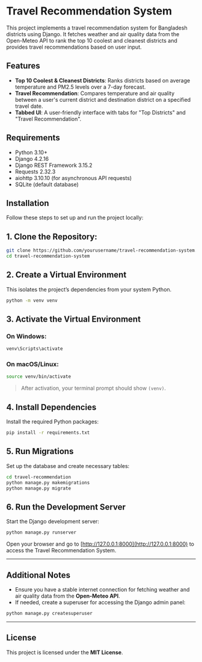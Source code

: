 # Travel Recommendation System

This project implements a travel recommendation system for Bangladesh districts using Django. It fetches weather and air quality data from the Open-Meteo API to rank the top 10 coolest and cleanest districts and provides travel recommendations based on user input.

## Features
- **Top 10 Coolest & Cleanest Districts**: Ranks districts based on average temperature and PM2.5 levels over a 7-day forecast.
- **Travel Recommendation**: Compares temperature and air quality between a user's current district and destination district on a specified travel date.
- **Tabbed UI**: A user-friendly interface with tabs for "Top Districts" and "Travel Recommendation".

## Requirements
- Python 3.10+
- Django 4.2.16
- Django REST Framework 3.15.2
- Requests 2.32.3
- aiohttp 3.10.10 (for asynchronous API requests)
- SQLite (default database)

## Installation
Follow these steps to set up and run the project locally:

## 1. Clone the Repository:
   ```bash
   git clone https://github.com/yourusername/travel-recommendation-system.git
   cd travel-recommendation-system
   ```

## 2. Create a Virtual Environment

This isolates the project’s dependencies from your system Python.

```bash
python -m venv venv
```

## 3. Activate the Virtual Environment

### On Windows:

```bash
venv\Scripts\activate
```

### On macOS/Linux:

```bash
source venv/bin/activate
```

> After activation, your terminal prompt should show `(venv)`.

## 4. Install Dependencies

Install the required Python packages:

```bash
pip install -r requirements.txt
```

## 5. Run Migrations

Set up the database and create necessary tables:

```bash
cd travel-recommendation
python manage.py makemigrations
python manage.py migrate
```

## 6. Run the Development Server

Start the Django development server:

```bash
python manage.py runserver
```

Open your browser and go to [http://127.0.0.1:8000](http://127.0.0.1:8000) to access the Travel Recommendation System.

---

## Additional Notes

- Ensure you have a stable internet connection for fetching weather and air quality data from the **Open-Meteo API**.
- If needed, create a superuser for accessing the Django admin panel:

```bash
python manage.py createsuperuser
```

---

## License

This project is licensed under the **MIT License**.
